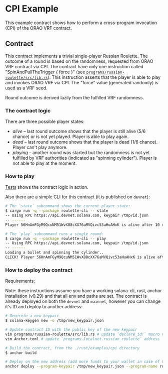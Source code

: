 # CPI Example

This example contract shows how to perform a cross-program invocation (CPI)
of the ORAO VRF contract.

## Contract

This contract implements a trivial single-player Russian Roulette. The outcome
of a round is based on the randomness, requested from ORAO VRF contract via CPI.
The contract have only one instruction called "SpinAndPullTheTrigger { force }"
(see [`programs/russian-roulette/src/lib.rs`](programs/russian-roulette/src/lib.rs)).
This instruction asserts that the player is able to play and invokes ORAO VRF
via CPI. The "force" value (generated randomly) is used as a VRF seed.

Round outcome is derived lazily from the fulfilled VRF randomness.

### The contract logic

There are three possible player states:

-   _alive_ – last round outcome shows that the player is still alive (5/6 chance) or is not yet
    played. Player is able to play again.
-   _dead_ – last round outcome shows that the player is dead (1/6 chance).
    Player can't play anymore.
-   _playing_ – another round was started but the randomness is not yet fulfilled by VRF authorities
    (indicated as "spinning cylinder"). Player is not able to play at the moment.

### How to play

[Tests](tests/russian-roulette.ts) shows the contract logic in action.

Also there are a simple CLI for this contract (it is published on `devnet`):

```sh
# The `state` subcommand shows the current player state:
$ cargo run -q --package roulette-cli -- state
-- Using RPC https://api.devnet.solana.com, keypair /tmp/id.json
-- ------
Player 56HnAmFGyM9QcuNM51WvX88cXX76aMVQivc53aHuAHxK is alive after 10 round(s)

# The `play` subcommand runs a single round:
$ cargo run -q --package roulette-cli -- play
-- Using RPC https://api.devnet.solana.com, keypair /tmp/id.json
-- ------
Loading a bullet and spinning the cylinder..
CLICK! Player 56HnAmFGyM9QcuNM51WvX88cXX76aMVQivc53aHuAHxK is alive after 11 round(s)
```

### How to deploy the contract

Requirements:

Note: these instructions assume you have a working solana-cli, rust, anchor installation (v0.29) and that all env and paths are set.
The contract is already deployed on both the `devnet` and `mainnet`, however you can change it's ID and deploy to another address:

```sh
# Generete a new keypair
$ solana-keygen new -o /tmp/new_keypair.json

# Update contract ID with the public key of the new keypair
vim programs/russian-roulette/src/lib.rs # update `declare_id!` macro value
vim Anchor.toml # update `programs.localnet.russian_roulette` address

# Build the contract, from the ./rust/examples/cpi directory
$ anchor build

# Deploy on the new address (add more funds to your wallet in case of 0x1 error)
anchor deploy --program-keypair /tmp/new_keypair.json --program-name russian-roulette
```
